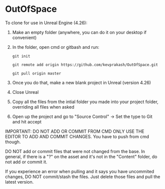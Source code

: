 # OutOfSpace
To clone for use in Unreal Engine (4.26):

1) Make an empty folder (anywhere, you can do it on your desktop if convenient)
2) In the folder, open cmd or gitbash and run:

       git init
     
       git remote add origin https://github.com/kevprakash/OutOfSpace.git
     
       git pull origin master

3) Once you do that, make a new blank project in Unreal (version 4.26)
4) Close Unreal
5) Copy all the files from the intial folder you made into your project folder, overriding all files when asked
6) Open up the project and go to "Source Control" -> Set the type to Git and hit accept

IMPORTANT: DO NOT ADD OR COMMIT FROM CMD ONLY USE THE EDITOR TO ADD AND COMMIT CHANGES. You have to push from cmd though.

DO NOT add or commit files that were not changed from the base. In general, if there is a "?" on the asset and it's not in the "Content" folder, do not add or commit it.

If you experience an error when pulling and it says you have uncommited changes, DO NOT commit/stash the files. Just delete those files and pull the latest version.
